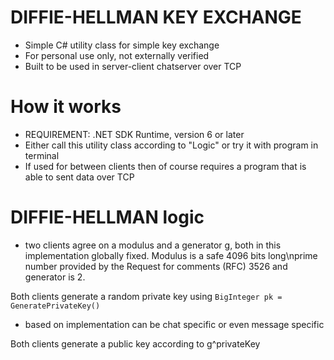 # DIFFIE-HELLMAN KEY EXCHANGE

+ Simple C# utility class for simple key exchange
+ For personal use only, not externally verified
+ Built to be used in server-client chatserver over TCP

# How it works

+ REQUIREMENT: .NET SDK Runtime, version 6 or later
+ Either call this utility class according to "Logic" or try it with program in terminal
+ If used for between clients then of course requires a program that is able to sent data over TCP

# DIFFIE-HELLMAN logic

+ two clients agree on a modulus and a generator g, both in this implementation globally fixed. Modulus is a safe 4096 bits long\nprime number provided by the Request for comments (RFC) 3526 and generator is 2. 

Both clients generate a random private key using 
    `BigInteger pk = GeneratePrivateKey()`
+ based on implementation can be chat specific or even message specific

Both clients generate a public key according to g^privateKey
